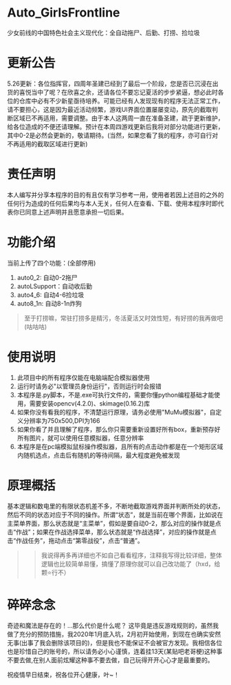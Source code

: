 # Auto_GirlsFrontline
少女前线的中国特色社会主义现代化：全自动拖尸、后勤、打捞、捡垃圾

# 更新公告
5.26更新：各位指挥官，四周年圣建已经到了最后一个阶段，您是否已沉浸在出货的喜悦当中了呢？在欣喜之余，还请各位不要忘记夏活的步步紧逼，想必此时各位的仓库中必有不少新星亟待培养。可能已经有人发现现有的程序无法正常工作，请不要担心，这是因为最近活动频繁，游戏UI界面位置屡屡变动，原先的截取判断区域已不再适用，需要调整。由于本人这两周一直在准备圣建，疏于更新维护，给各位造成的不便还请理解。预计在本周四游戏更新后我将对部分功能进行更新，其中0-2是必然会更新的，敬请期待。(当然，如果您看了我的程序，亦可自行对不再适用的截取区域进行更新)

# 责任声明
本人编写并分享本程序的目的有且仅有学习参考一用，使用者若因上述目的之外的任何行为造成的任何后果均与本人无关，任何人在查看、下载、使用本程序时即代表你已同意上述声明并且愿意承担一切后果。

# 功能介绍
当前上传了四个功能：(全部停用)
1. auto0_2: 自动0-2拖尸
2. autoLSupport：自动收后勤
3. auto4_6: 自动4-6捡垃圾
4. auto8_1n: 自动8-1n炸狗
>至于打捞嘛，常驻打捞多是精污，冬活夏活又时效性短，有好捞的我再做吧(咕咕咕)


# 使用说明
1. 此项目中的所有程序仅能在电脑端配合模拟器使用 
2. 运行时请务必"以管理员身份运行"，否则运行时会报错
3. 本程序是.py脚本，不是.exe可执行文件的，需要你懂python编程基础才能使用，需要安装opencv(4.2.0)、skimage(0.16.2)库
4. 如果你没有看我的程序，不清楚运行原理，请务必使用"MuMu模拟器"，自定义分辨率为750x500,DPI为166
5. 如果你看了并且理解了程序，那么你只需要重新设置好所有box，重新预存好所有图片，就可以使用任意模拟器，任意分辨率
6. 本程序是在pc端模拟鼠标操作模拟器，且所有的点击动作都是在一个矩形区域内随机选点，点击后有随机的等待间隔，最大程度避免被发现


# 原理概括
基本逻辑和数电里的有限状态机差不多，不断地截取游戏界面并判断所处的状态，然后不同的状态对应于不同的操作。所谓“状态”，就是当前在哪个界面，比如说在主菜单界面，那么状态就是“主菜单”，假如是要自动0-2，那么对应的操作就是点击“作战”；如果在作战选择菜单，那么状态就是“作战选择”，对应的操作就是点击“作战任务”，拖动点击“第零战役”，点击“普通”。
>> 我说得再多再详细也不如自己看看程序，注释我写得比较详细，整体逻辑也比较简单易懂，搞懂了原理你就可以自己改功能了（hxd，给颗⭐行不）

# 碎碎念念
奇迹和魔法是存在的！...那么代价是什么呢？
这毕竟是违反游戏规则的，虽然我做了充分的预防措施，我2020年1月底入坑，2月初开始使用，到现在也确实安然无事(出事了我会删除该项目的)，但是我也不能保证不会被官方发现。我相信各位也是珍惜自己的账号的，所以请务必小心谨慎，连着挂13天(某贴吧老哥梗)这种事不要去做,在别人面前炫耀这种事不要去做，自己玩得开开心心才是最重要的。

祝疫情早日结束，祝各位开心健康，叶~！
